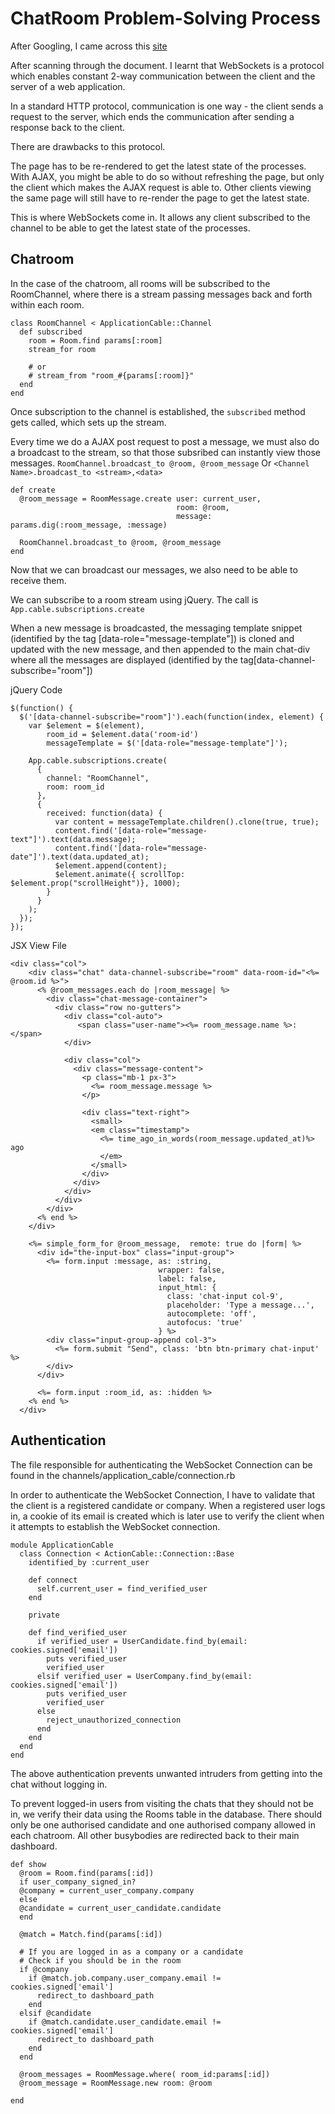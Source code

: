 # ChatRoom Problem-Solving Process

After Googling, I came across this [site](https://iridakos.com/programming/2019/04/04/creating-chat-application-rails-websockets)

After scanning through the document. I learnt that WebSockets is a protocol which enables constant 2-way communication between the client and the server of a web application.

In a standard HTTP protocol, communication is one way - the client sends a request to the server, which ends the communication after sending a response back to the client. 

There are drawbacks to this protocol.

The page has to be re-rendered to get the latest state of the processes. With AJAX, you might be able to do so without refreshing the page, but only the client which makes the AJAX request is able to. Other clients viewing the same page will still have to re-render the page to get the latest state.

This is where WebSockets come in. It allows any client subscribed to the channel to be able to get the latest state of the processes.

## Chatroom

In the case of the chatroom, all rooms will be subscribed to the RoomChannel, where there is a stream passing messages back and forth within each room.

```
class RoomChannel < ApplicationCable::Channel
  def subscribed
    room = Room.find params[:room]
    stream_for room

    # or
    # stream_from "room_#{params[:room]}"
  end
end

``` 

Once subscription to the channel is established, the `subscribed` method gets called, which sets up the stream.

Every time we do a AJAX post request to post a message, we must also do a broadcast to the stream, so that those subsribed can instantly view those messages.
`RoomChannel.broadcast_to @room, @room_message` Or `<Channel Name>.broadcast_to <stream>,<data>`

```
def create
  @room_message = RoomMessage.create user: current_user,
                                     room: @room,
                                     message: params.dig(:room_message, :message)

  RoomChannel.broadcast_to @room, @room_message
end
``` 

Now that we can broadcast our messages, we also need to be able to receive them.

We can subscribe to a room stream using jQuery.
The call is `App.cable.subscriptions.create` 

When a new message is broadcasted, the messaging template snippet (identified by the tag [data-role="message-template"]) is cloned and updated with the new message, and then appended to the main chat-div where all the messages are displayed (identified by the tag[data-channel-subscribe="room"])

jQuery Code
```
$(function() {
  $('[data-channel-subscribe="room"]').each(function(index, element) {
    var $element = $(element),
        room_id = $element.data('room-id')
        messageTemplate = $('[data-role="message-template"]');

    App.cable.subscriptions.create(
      {
        channel: "RoomChannel",
        room: room_id
      },
      {
        received: function(data) {
          var content = messageTemplate.children().clone(true, true);
          content.find('[data-role="message-text"]').text(data.message);
          content.find('[data-role="message-date"]').text(data.updated_at);
          $element.append(content);
          $element.animate({ scrollTop: $element.prop("scrollHeight")}, 1000);
        }
      }
    );
  });
});

```

JSX View File

```
<div class="col">
    <div class="chat" data-channel-subscribe="room" data-room-id="<%= @room.id %>">
      <% @room_messages.each do |room_message| %>
        <div class="chat-message-container">
          <div class="row no-gutters">
            <div class="col-auto">
               <span class="user-name"><%= room_message.name %>:</span>
            </div>

            <div class="col">
              <div class="message-content">
                <p class="mb-1 px-3">
                  <%= room_message.message %>
                </p>

                <div class="text-right">
                  <small>
                  <em class="timestamp">
                    <%= time_ago_in_words(room_message.updated_at)%> ago
                    </em>
                  </small>
                </div>
              </div>
            </div>
          </div>
        </div>
      <% end %>
    </div>

    <%= simple_form_for @room_message,  remote: true do |form| %>
      <div id="the-input-box" class="input-group">
        <%= form.input :message, as: :string,
                                 wrapper: false,
                                 label: false,
                                 input_html: {
                                   class: 'chat-input col-9',
                                   placeholder: 'Type a message...',
                                   autocomplete: 'off',
                                   autofocus: 'true'
                                 } %>
        <div class="input-group-append col-3">
          <%= form.submit "Send", class: 'btn btn-primary chat-input' %>
        </div>
      </div>

      <%= form.input :room_id, as: :hidden %>
    <% end %>
  </div>
```

## Authentication

The file responsible for authenticating the WebSocket Connection can be found in the channels/application_cable/connection.rb 

In order to authenticate the WebSocket Connection, I have to validate that the client is a registered candidate or company. When a registered user logs in, a cookie of its email is created which is later use to verify the client when it attempts to establish the WebSocket connection.

```
module ApplicationCable
  class Connection < ActionCable::Connection::Base
    identified_by :current_user

    def connect
      self.current_user = find_verified_user
    end

    private

    def find_verified_user
      if verified_user = UserCandidate.find_by(email: cookies.signed['email'])
        puts verified_user
        verified_user
      elsif verified_user = UserCompany.find_by(email: cookies.signed['email'])
        puts verified_user
        verified_user
      else
        reject_unauthorized_connection
      end
    end
  end
end
```

The above authentication prevents unwanted intruders from getting into the chat without logging in. 

To prevent logged-in users from visiting the chats that they should not be in, we verify their data using the Rooms table in the database. There should only be one authorised candidate and one authorised company allowed in each chatroom. All other busybodies are redirected back to their main dashboard.

```
def show
  @room = Room.find(params[:id])
  if user_company_signed_in?
  @company = current_user_company.company
  else 
  @candidate = current_user_candidate.candidate
  end

  @match = Match.find(params[:id])

  # If you are logged in as a company or a candidate 
  # Check if you should be in the room 
  if @company 
    if @match.job.company.user_company.email != cookies.signed['email']
      redirect_to dashboard_path
    end
  elsif @candidate
    if @match.candidate.user_candidate.email != cookies.signed['email']
      redirect_to dashboard_path
    end
  end

  @room_messages = RoomMessage.where( room_id:params[:id])
  @room_message = RoomMessage.new room: @room
  
end
```
## 
